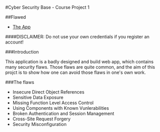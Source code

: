 #Cyber Security Base - Course Project 1

##Flawed

* [The App](flawed.herokuapp.com)

####DISCLAIMER: Do not use your own credentials if you register an account!

###Introduction

This application is a badly designed and build web app, which contains many security flaws. Those flaws are  quite common, and the aim of this projct is to show how one can avoid those flaws in one's own work.

###The flaws

* Insecure Direct Object References
* Sensitive Data Exposure
* Missing Function Level Access Control
* Using Components with Known Vunlerabilities
* Broken Authentication and Session Management
* Cross-Site Request Forgery
* Security Misconfiguration
